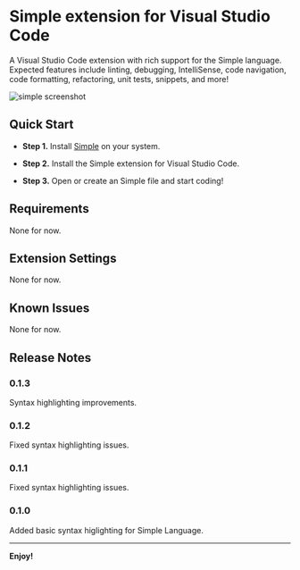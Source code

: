 # Simple extension for Visual Studio Code

A Visual Studio Code extension with rich support for the Simple language. Expected features include linting, debugging, IntelliSense, code navigation, code formatting, refactoring, unit tests, snippets, and more!

![simple screenshot](https://camo.githubusercontent.com/14aefb4a8082e53b76515766cae9c2391529979b/68747470733a2f2f692e696d6775722e636f6d2f717835626263332e706e67)


## Quick Start
* **Step 1.** Install [Simple](https://github.com/simple-lang/simple) on your system.

* **Step 2.** Install the Simple extension for Visual Studio Code.

* **Step 3.** Open or create an Simple file and start coding!

## Requirements

None for now.

## Extension Settings

None for now.

## Known Issues

None for now.

## Release Notes
### 0.1.3

Syntax highlighting improvements.

### 0.1.2

Fixed syntax highlighting issues.

### 0.1.1

Fixed syntax highlighting issues.

### 0.1.0

Added basic syntax higlighting for Simple Language.

-----------------------------------------------------------------------------------------------------------

**Enjoy!**
